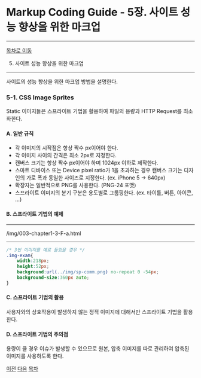 Markup Coding Guide - 5장. 사이트 성능 향상을 위한 마크업
===

---

[목차로 이동](http://overtimeman.tistory.com/entry/Markup-Coding-Guide)

5. 사이트 성능 향상을 위한 마크업
---

사이트의 성능 향상을 위한 마크업 방법을 설명한다.

### 5-1. CSS Image Sprites

Static 이미지들은 스프라이트 기법을 활용하여 파일의 용량과 HTTP Request를 최소화한다.

#### A. 일반 규칙

- 각 이미지의 시작점은 항상 짝수 px이어야 한다.
- 각 이미지 사이의 간격은 최소 2px로 지정한다.
- 캔버스 크기는 항상 짝수 px이어야 하며 1024px 이하로 제작한다.
- 스마트 디바이스 또는 Device pixel ratio가 1을 초과하는 경우 캔버스 크기는 디자인의 가로 폭과 동일한 사이즈로 지정한다. (ex. iPhone 5 → 640px)
- 확장자는 일반적으로 PNG를 사용한다. (PNG-24 포맷)
- 스프라이트 이미지의 분기 구분은 용도별로 그룹핑한다. (ex. 타이틀, 버튼, 아이콘, ...)

#### B. 스프라이트 기법의 예제

<!-- [D] 인클루드 -->
--- 

/img/003-chapter1-3-F-a.html

---

```css
/* 3번 이미지를 예로 들었을 경우 */
.img-exam{
	width:218px;
	height:52px;
	background:url(../img/sp-comm.png) no-repeat 0 -54px;
	background-size:360px auto;
}
```

#### C. 스프라이트 기법의 활용

사용자와의 상호작용이 발생하지 않는 정적 이미지에 대해서만 스프라이트 기법을 활용한다.

#### D. 스프라이트 기법의 주의점

용량이 클 경우 이슈가 발생할 수 있으므로 원본, 압축 이미지를 따로 관리하여 압축된 이미지를 사용하도록 한다.

[이전](http://overtimeman.tistory.com/entry/Markup-Coding-Guide-Chapter4) [다음](http://overtimeman.tistory.com/entry/Markup-Coding-Guide-Appendix) [목차](http://overtimeman.tistory.com/entry/Markup-Coding-Guide)  